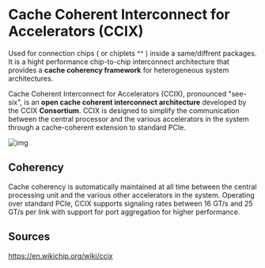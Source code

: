 # Cache Coherent Interconnect for Accelerators (CCIX) 

Used for connection chips ( or chiplets ^^ ) inside a same/diffrent packages. It is a 
hight performance chip-to-chip interconnect architecture that provides a **cache 
coherency framework** for heterogeneous system architectures.

Cache Coherent Interconnect for Accelerators (CCIX), pronounced "see-six", is an **open 
cache coherent interconnect architecture** developed by the CCIX **Consortium**. CCIX 
is 
designed to simplify the communication between the central processor and the various 
accelerators in the system through a cache-coherent extension to standard PCIe. 

![img](https://en.wikichip.org/w/images/thumb/7/73/ccix_topologies.svg/750px-ccix_topologies.svg.png)

## Coherency 

Cache coherency is automatically maintained at all time between the central processing 
unit and the various other accelerators in the system. Operating over standard PCIe, 
CCIX supports signaling rates between 16 GT/s and 25 GT/s per link with support for 
port aggregation for higher performance. 


## Sources 

https://en.wikichip.org/wiki/ccix
